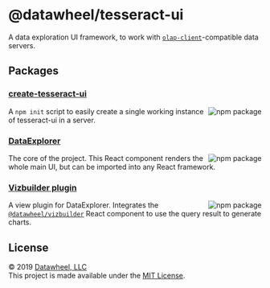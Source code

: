 # @datawheel/tesseract-ui

A data exploration UI framework, to work with [`olap-client`](https://www.npmjs.com/package/@datawheel/olap-client)-compatible data servers.

## Packages

### [create-tesseract-ui](./packages/create-tesseract-ui/)

<a href="https://www.npmjs.com/package/@datawheel/create-tesseract-ui">
  <img src="https://img.shields.io/npm/v/@datawheel/create-tesseract-ui.svg" alt="npm package" align="right">
</a>

A `npm init` script to easily create a single working instance of tesseract-ui in a server.

### [DataExplorer](./packages/tesseract-explorer/)

<a href="https://www.npmjs.com/package/@datawheel/tesseract-explorer">
  <img src="https://img.shields.io/npm/v/@datawheel/tesseract-explorer.svg" alt="npm package" align="right">
</a>

The core of the project. This React component renders the whole main UI, but can be imported into any React framework.

### [Vizbuilder plugin](./packages/view-vizbuilder/)

<a href="https://www.npmjs.com/package/@datawheel/tesseract-vizbuilder">
  <img src="https://img.shields.io/npm/v/@datawheel/tesseract-vizbuilder.svg" alt="npm package" align="right">
</a>

A view plugin for DataExplorer. Integrates the [`@datawheel/vizbuilder`](https://www.npmjs.com/package/@datawheel/vizbuilder) React component to use the query result to generate charts.

## License

© 2019 [Datawheel, LLC](https://datawheel.us/)  
This project is made available under the [MIT License](./LICENSE).
